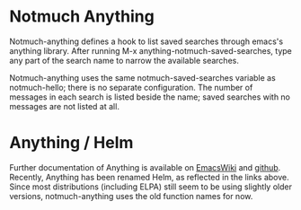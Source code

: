 # Notmuch Anything

Notmuch-anything defines a hook to list saved searches through emacs's
anything library.  After running M-x anything-notmuch-saved-searches,
type any part of the search name to narrow the available searches.

Notmuch-anything uses the same notmuch-saved-searches variable as
notmuch-hello; there is no separate configuration.  The number of
messages in each search is listed beside the name; saved searches with
no messages are not listed at all.

# Anything / Helm

Further documentation of Anything is available on
[EmacsWiki](http://www.emacswiki.org/Anything) and
[github](https://github.com/emacs-helm/helm).  Recently, Anything has
been renamed Helm, as reflected in the links above.  Since most
distributions (including ELPA) still seem to be using slightly older
versions, notmuch-anything uses the old function names for now.
